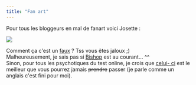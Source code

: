 ```yaml
---
title: "Fan art"
---
```


Pour tous les bloggeurs en mal de fanart voici Josette :

![](http://static.cyprio.net/wtf/old_pics/boobies.jpg)

Comment ça c'est un
[faux](http://www.vboogieman.com/boobies.php?text=caca%0a%0dprout) ? Tss vous
êtes jaloux ;)  
Malheureusement, je sais pas si [Bishop](http://www.zebishop.com) est au
courant... ^^  
Sinon, pour tous les psychotiques du test online, je crois que [celui-
ci](http://www.annexftp.com/~xbreed/funny/quizzzz.htm) est le meilleur que
vous pourrez jamais <s>prendre</s> passer (je parle comme un anglais c'est
fini pour moi).

